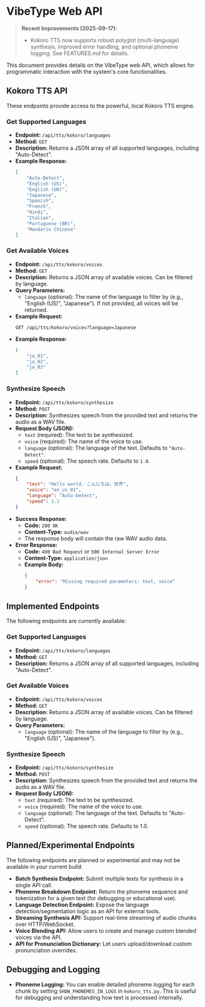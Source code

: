 # VibeType Web API

> **Recent Improvements (2025-09-17):**
> - Kokoro TTS now supports robust polyglot (multi-language) synthesis, improved error handling, and optional phoneme logging. See FEATURES.md for details.

This document provides details on the VibeType web API, which allows for programmatic interaction with the system's core functionalities.

## Kokoro TTS API

These endpoints provide access to the powerful, local Kokoro TTS engine.

### Get Supported Languages

*   **Endpoint:** `/api/tts/kokoro/languages`
*   **Method:** `GET`
*   **Description:** Returns a JSON array of all supported languages, including "Auto-Detect".
*   **Example Response:**
    ```json
    [
        "Auto-Detect",
        "English (US)",
        "English (UK)",
        "Japanese",
        "Spanish",
        "French",
        "Hindi",
        "Italian",
        "Portuguese (BR)",
        "Mandarin Chinese"
    ]
    ```

### Get Available Voices

*   **Endpoint:** `/api/tts/kokoro/voices`
*   **Method:** `GET`
*   **Description:** Returns a JSON array of available voices. Can be filtered by language.
*   **Query Parameters:**
    *   `language` (optional): The name of the language to filter by (e.g., "English (US)", "Japanese"). If not provided, all voices will be returned.
*   **Example Request:**
    ```
    GET /api/tts/kokoro/voices?language=Japanese
    ```
*   **Example Response:**
    ```json
    [
        "ja_01",
        "ja_02",
        "ja_03"
    ]
    ```

### Synthesize Speech

*   **Endpoint:** `/api/tts/kokoro/synthesize`
*   **Method:** `POST`
*   **Description:** Synthesizes speech from the provided text and returns the audio as a WAV file.
*   **Request Body (JSON):**
    *   `text` (required): The text to be synthesized.
    *   `voice` (required): The name of the voice to use.
    *   `language` (optional): The language of the text. Defaults to `"Auto-Detect"`.
    *   `speed` (optional): The speech rate. Defaults to `1.0`.
*   **Example Request:**
    ```json
    {
        "text": "Hello world. こんにちは、世界",
        "voice": "en_us_01",
        "language": "Auto-Detect",
        "speed": 1.2
    }
    ```
*   **Success Response:**
    *   **Code:** `200 OK`
    *   **Content-Type:** `audio/wav`
    *   The response body will contain the raw WAV audio data.
*   **Error Response:**
    *   **Code:** `400 Bad Request` or `500 Internal Server Error`
    *   **Content-Type:** `application/json`
    *   **Example Body:**
        ```json
        {
            "error": "Missing required parameters: text, voice"
        }
        ```

## Implemented Endpoints

The following endpoints are currently available:

### Get Supported Languages
- **Endpoint:** `/api/tts/kokoro/languages`
- **Method:** `GET`
- **Description:** Returns a JSON array of all supported languages, including "Auto-Detect".

### Get Available Voices
- **Endpoint:** `/api/tts/kokoro/voices`
- **Method:** `GET`
- **Description:** Returns a JSON array of available voices. Can be filtered by language.
- **Query Parameters:**
    - `language` (optional): The name of the language to filter by (e.g., "English (US)", "Japanese").

### Synthesize Speech
- **Endpoint:** `/api/tts/kokoro/synthesize`
- **Method:** `POST`
- **Description:** Synthesizes speech from the provided text and returns the audio as a WAV file.
- **Request Body (JSON):**
    - `text` (required): The text to be synthesized.
    - `voice` (required): The name of the voice to use.
    - `language` (optional): The language of the text. Defaults to "Auto-Detect".
    - `speed` (optional): The speech rate. Defaults to 1.0.

## Planned/Experimental Endpoints

The following endpoints are planned or experimental and may not be available in your current build:

- **Batch Synthesis Endpoint:** Submit multiple texts for synthesis in a single API call.
- **Phoneme Breakdown Endpoint:** Return the phoneme sequence and tokenization for a given text (for debugging or educational use).
- **Language Detection Endpoint:** Expose the language detection/segmentation logic as an API for external tools.
- **Streaming Synthesis API:** Support real-time streaming of audio chunks over HTTP/WebSocket.
- **Voice Blending API:** Allow users to create and manage custom blended voices via the API.
- **API for Pronunciation Dictionary:** Let users upload/download custom pronunciation overrides.

## Debugging and Logging

- **Phoneme Logging:** You can enable detailed phoneme logging for each chunk by setting `SHOW_PHONEMES_IN_LOGS` in `kokoro_tts.py`. This is useful for debugging and understanding how text is processed internally.
